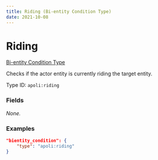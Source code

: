 ```yaml
---
title: Riding (Bi-entity Condition Type)
date: 2021-10-08
---
```


# Riding

[Bi-entity Condition Type](../bientity_condition_types.md)

Checks if the actor entity is currently riding the target entity.

Type ID: `apoli:riding`

### Fields

_None._

### Examples

```json
"bientity_condition": {
	"type": "apoli:riding"
}
```
